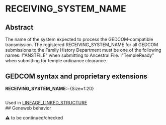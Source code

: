 ﻿# RECEIVING_SYSTEM_NAME
## Abstract
The name of the system expected to process the GEDCOM-compatible transmission. The registered
RECEIVING_SYSTEM_NAME for all GEDCOM submissions to the Family History Department
must be one of the following names:
!"ANSTFILE" when submitting to Ancestral File.
!"TempleReady" when submitting for temple ordinance clearance.


## GEDCOM syntax and proprietary extensions

**RECEIVING_SYSTEM_NAME**:={Size=1:20}
<pre>
</pre>
Used in <a href=Ged.LINEAGE_LINKED_STRUCTURE.md>LINEAGE_LINKED_STRUCTURE</a><br />## Geneweb behavior


:warning: to be continued/checked

